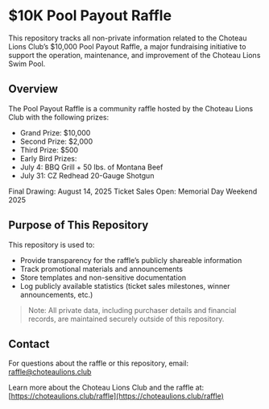 # $10K Pool Payout Raffle

This repository tracks all non-private information related to the Choteau Lions Club’s $10,000 Pool Payout Raffle, a major fundraising initiative to support the operation, maintenance, and improvement of the Choteau Lions Swim Pool.

## Overview

The Pool Payout Raffle is a community raffle hosted by the Choteau Lions Club with the following prizes:

-	Grand Prize: $10,000
-	Second Prize: $2,000
-	Third Prize: $500
-	Early Bird Prizes:
-	July 4: BBQ Grill + 50 lbs. of Montana Beef
-	July 31: CZ Redhead 20-Gauge Shotgun

Final Drawing: August 14, 2025
Ticket Sales Open: Memorial Day Weekend 2025

## Purpose of This Repository

This repository is used to:
- Provide transparency for the raffle’s publicly shareable information
- Track promotional materials and announcements
- Store templates and non-sensitive documentation
- Log publicly available statistics (ticket sales milestones, winner announcements, etc.)

> Note: All private data, including purchaser details and financial records, are maintained securely outside of this repository.

## Contact

For questions about the raffle or this repository, email: raffle@choteaulions.club

Learn more about the Choteau Lions Club and the raffle at:
[https://choteaulions.club/raffle](https://choteaulions.club/raffle)
